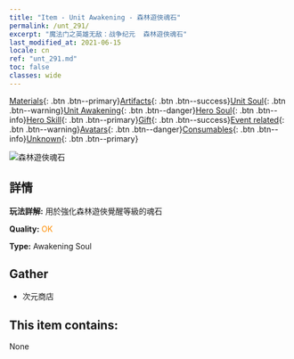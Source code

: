 ```yaml
---
title: "Item - Unit Awakening - 森林遊俠魂石"
permalink: /unt_291/
excerpt: "魔法门之英雄无敌：战争纪元  森林遊俠魂石"
last_modified_at: 2021-06-15
locale: cn
ref: "unt_291.md"
toc: false
classes: wide
---
```

 [Materials](/ItemsCN/){: .btn .btn--primary}[Artifacts](/ItemsCN/Artifacts/){: .btn .btn--success}[Unit Soul](/ItemsCN/UnitSoul/){: .btn .btn--warning}[Unit Awakening](/ItemsCN/UnitAwakening/){: .btn .btn--danger}[Hero Soul](/ItemsCN/HeroSoul/){: .btn .btn--info}[Hero Skill](/ItemsCN/HeroSkill/){: .btn .btn--primary}[Gift](/ItemsCN/Gift/){: .btn .btn--success}[Event related](/ItemsCN/Events/){: .btn .btn--warning}[Avatars](/ItemsCN/Avatars/){: .btn .btn--danger}[Consumables](/ItemsCN/Consumables/){: .btn .btn--info}[Unknown](/ItemsCN/Unknown/){: .btn .btn--primary}

 ![森林遊俠魂石](/images/u/tia_mujingling.jpg)

## 詳情
 **玩法詳解:** 用於強化森林遊俠覺醒等級的魂石

 **Quality:** <span style="color: #FF8C00">OK</span>

 **Type:** Awakening Soul

## Gather

*    次元商店 

## This item contains:

  None

